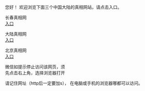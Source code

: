 
  您好！ 欢迎浏览下面三个中国大陆的真相网站，请点击入口。 <br/>

  长春真相网<br/>
<a href="https://is.gd/J8DNrG" id="ccLink" rel="nofollow">入口</a>


   大陆真相网<br/>
<a href="https://is.gd/ijtPGs" id="dlLink" rel="nofollow">入口</a>




   北京真相网<br/>
<a href="https://is.gd/zdT48b" id="bjLink" rel="nofollow">入口</a>



  微信如提示停止访问该网页，须<br/>
  先点击右上角，选择浏览器打开<br/>

  请记住网址（http后一定要加s）， 在电脑或手机的浏览器哪都可以访问。
